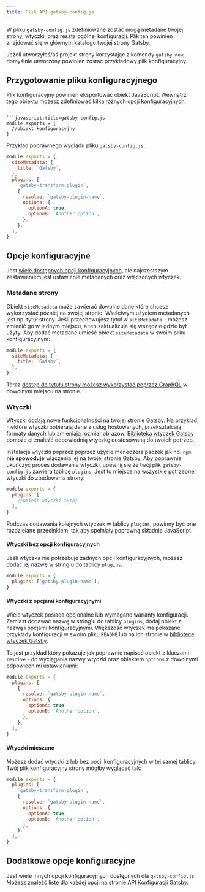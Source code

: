 ```yaml
---
title: Plik API gatsby-config.js
---
```


W pliku `gatsby-config.js` zdefiniowane zostać mogą metadane twojej strony, wtyczki, oraz reszta ogólnej konfiguracji. Plik ten powinien znajdować się w głównym katalogu twojej strony Gatsby.

Jeżeli utworzyłeś/aś projekt strony korzystając z komendy `gatsby new`, domyślnie utworzony powinien zostać przykładowy plik konfiguracyjny.

## Przygotowanie pliku konfiguracyjnego

Plik konfiguracyjny powinien eksportować obiekt JavaScript.  Wewnątrz tego obiektu możesz zdefiniować kilka różnych opcji konfiguracyjnych.
```

```javascript:title=gatsby-config.js
module.exports = {
  //obiekt konfiguracyjny
}
```

Przykład poprawnego wyglądu pliku `gatsby-config.js`:

```javascript:title=gatsby-config.js
module.exports = {
  siteMetadata: {
    title: `Gatsby`,
  },
  plugins: [
    `gatsby-transform-plugin`,
    {
      resolve: `gatsby-plugin-name`,
      options: {
        optionA: true,
        optionB: `Another option`,
      },
    },
  ],
}
```

## Opcje konfiguracyjne

Jest [wiele dostępnych opcji konfiguracyjnych](/docs/gatsby-config), ale najczęstszym zestawieniem jest ustawienie metadanych oraz włączonych wtyczek.

### Metadane strony

Obiekt `siteMetadata` może zawierać dowolne dane które chcesz wykorzystać później na swojej stronie. Właściwym użyciem metadanych jest np. tytuł strony. Jeśli przechowujesz tytuł w `siteMetadata` - możesz zmienić go w jednym miejscu, a ten zaktualizuje się wszędzie gdzie był użyty. Aby dodać metadane umieść obiekt `siteMetadata` w swoim pliku konfiguracyjnym:

```javascript:title=gatsby-config.js
module.exports = {
  siteMetadata: {
    title: `Gatsby`,
  },
}
```

Teraz [dostęp do tytułu strony możesz wykorzystać poprzez GraphQL](/tutorial/part-four/#your-first-graphql-query) w dowolnym miejscu na stronie.

### Wtyczki

Wtyczki dodają nowe funkcjonalności na twojej stronie Gatsby. Na przykład, niektóre wtyczki pobierają dane z usług hostowanych, przekształcają formaty danych lub zmieniają rozmiar obrazów. [Biblioteka wtyczek Gatsby](/plugins) pomoże ci znaleźć odpowiednią wtyczkę dostosowaną do twoich potrzeb.

Instalacja wtyczki poprzez poprzez użycie menedżera paczek jak np. `npm` **nie spowoduje** włączenia jej na twojej stronie Gatsby. Aby poprawnie ukończyć proces dodawania wtyczki, upewnij się że twój plik `gatsby-config.js` zawiera tablicę `plugins`. Jest to miejsce na wszystkie potrzebne wtyczki do zbudowania strony:

```javascript:title=gatsby-config.js
module.exports = {
  plugins: [
    //umieść wtyczki tutaj
  ],
}
```

Podczas dodawania kolejnych wtyczek w tablicy `plugins`, powinny być one rozdzielane przecinkiem, tak aby spełniały poprawną składnie JavaScript.

#### Wtyczki bez opcji konfiguracyjnych

Jeśli wtyczka nie potrzebuje żadnych opcji konfiguracyjnych, możesz dodać jej nazwę w string'u do tablicy `plugins`:

```javascript:title=gatsby-config.js
module.exports = {
  plugins: [`gatsby-plugin-name`],
}
```

#### Wtyczki z opcjami konfiguracyjnymi

Wiele wtyczek posiada opcjonalne lub wymagane warianty konfiguracji. Zamiast dodawać nazwę w string'u do tablicy `plugins`, dodaj obiekt z nazwą i opcjami konfiguracyjnymi. Większość wtyczek ma pokazane przykłady konfiguracji w swoim pliku `README` lub na ich stronie w [bibliotece wtyczek Gatsby](/plugins).

To jest przykład który pokazuje jak poprawnie napisać obiekt z kluczami `resolve` - do wyciągania nazwy wtyczki oraz obiektem `options` z dowolnymi odpowiednimi ustawieniami:

```javascript:title=gatsby-config.js
module.exports = {
  plugins: [
    {
      resolve: `gatsby-plugin-name`,
      options: {
        optionA: true,
        optionB: `Another option`,
      },
    },
  ],
}
```

#### Wtyczki mieszane

Możesz dodać wtyczki z lub bez opcji konfiguracyjnych w tej samej tablicy. Twój plik konfiguracyjny strony mógłby wyglądać tak:

```javascript:title=gatsby-config.js
module.exports = {
  plugins: [
    `gatsby-transform-plugin`,
    {
      resolve: `gatsby-plugin-name`,
      options: {
        optionA: true,
        optionB: `Another option`,
      },
    },
  ],
}
```

## Dodatkowe opcje konfiguracyjne

Jest wiele innych opcji konfiguracyjnych dostępnych dla `gatsby-config.js`. Możesz znaleźć listę dla każdej opcji na stronie [API Konfiguracji Gatsby](/docs/gatsby-config/).
